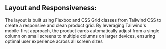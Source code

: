 ## Layout and Responsiveness:
The layout is built using Flexbox and CSS Grid classes from Tailwind CSS to create a responsive and clean product grid. By leveraging Tailwind's mobile-first approach, the product cards automatically adjust from a single column on small screens to multiple columns on larger devices, ensuring optimal user experience across all screen sizes
